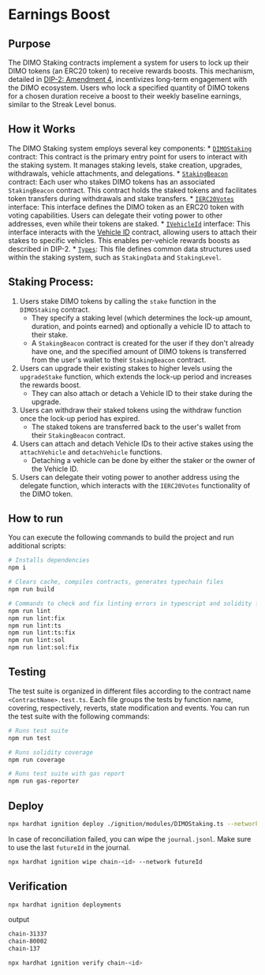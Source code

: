 # Earnings Boost

## Purpose
The DIMO Staking contracts implement a system for users to lock up their DIMO tokens (an ERC20 token) to receive rewards boosts. This mechanism, detailed in [DIP-2: Amendment 4](https://docs.dimo.org/governance/amendments/dip2a4), incentivizes long-term engagement with the DIMO ecosystem. Users who lock a specified quantity of DIMO tokens for a chosen duration receive a boost to their weekly baseline earnings, similar to the Streak Level bonus.

## How it Works
The DIMO Staking system employs several key components:
    * [`DIMOStaking`](https://github.com/DIMO-Network/earnings-boost/blob/main/contracts/Staking.sol) contract: This contract is the primary entry point for users to interact with the staking system. It manages staking levels, stake creation, upgrades, withdrawals, vehicle attachments, and delegations.
    * [`StakingBeacon`](https://github.com/DIMO-Network/earnings-boost/blob/main/contracts/StakingBeacon.sol) contract: Each user who stakes DIMO tokens has an associated `StakingBeacon` contract. This contract holds the staked tokens and facilitates token transfers during withdrawals and stake transfers.
    * [`IERC20Votes`](https://github.com/DIMO-Network/earnings-boost/blob/main/contracts/interfaces/IERC20Votes.sol) interface: This interface defines the DIMO token as an ERC20 token with voting capabilities. Users can delegate their voting power to other addresses, even while their tokens are staked.
    * [`IVehicleId`](https://github.com/DIMO-Network/earnings-boost/blob/main/contracts/interfaces/IVehicleId.sol) interface: This interface interacts with the [Vehicle ID](https://github.com/DIMO-Network/dimo-identity/blob/main/contracts/NFTs/VehicleId.sol) contract, allowing users to attach their stakes to specific vehicles. This enables per-vehicle rewards boosts as described in DIP-2.
    * [`Types`](https://github.com/DIMO-Network/earnings-boost/blob/main/contracts/Types.sol): This file defines common data structures used within the staking system, such as `StakingData` and `StakingLevel`.

## Staking Process:
1. Users stake DIMO tokens by calling the `stake` function in the `DIMOStaking` contract.
    * They specify a staking level (which determines the lock-up amount, duration, and points earned) and optionally a vehicle ID to attach to their stake.
    * A `StakingBeacon` contract is created for the user if they don't already have one, and the specified amount of DIMO tokens is transferred from the user's wallet to their `StakingBeacon` contract.
2. Users can upgrade their existing stakes to higher levels using the `upgradeStake` function, which extends the lock-up period and increases the rewards boost.
    * They can also attach or detach a Vehicle ID to their stake during the upgrade.
3. Users can withdraw their staked tokens using the withdraw function once the lock-up period has expired.
    * The staked tokens are transferred back to the user's wallet from their `StakingBeacon` contract.
4. Users can attach and detach Vehicle IDs to their active stakes using the `attachVehicle` and `detachVehicle` functions.
    * Detaching a vehicle can be done by either the staker or the owner of the Vehicle ID.
5. Users can delegate their voting power to another address using the delegate function, which interacts with the `IERC20Votes` functionality of the DIMO token.


## How to run

You can execute the following commands to build the project and run additional scripts:

```sh
# Installs dependencies
npm i

# Clears cache, compiles contracts, generates typechain files
npm run build

# Commands to check and fix linting errors in typescript and solidity files
npm run lint
npm run lint:fix
npm run lint:ts
npm run lint:ts:fix
npm run lint:sol
npm run lint:sol:fix
```

## Testing

The test suite is organized in different files according to the contract name `<ContractName>.test.ts`. Each file groups the tests by function name, covering, respectively, reverts, state modification and events. You can run the test suite with the following commands:

```sh
# Runs test suite
npm run test

# Runs solidity coverage
npm run coverage

# Runs test suite with gas report
npm run gas-reporter
```

## Deploy

```sh
npx hardhat ignition deploy ./ignition/modules/DIMOStaking.ts --network <network>
```

In case of reconciliation failed, you can wipe the `journal.jsonl`. Make sure to use the last `futureId` in the journal.

```sh
npx hardhat ignition wipe chain-<id> --network futureId
```

## Verification

```sh
npx hardhat ignition deployments
```

output
```sh
chain-31337
chain-80002
chain-137
```

```sh
npx hardhat ignition verify chain-<id>
```